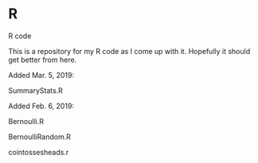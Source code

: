# R
R code

This is a repository for my R code as I come up with it. Hopefully it should get better from here.

Added Mar. 5, 2019:

SummaryStats.R

Added Feb. 6, 2019:

Bernoulli.R

BernoulliRandom.R

cointossesheads.r

